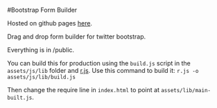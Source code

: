 #Bootstrap Form Builder

Hosted on github pages [here](http://minikomi.github.com/Bootstrap-Form-Builder).

Drag and drop form builder for twitter bootstrap.

Everything is in /public.

You can build this for production using the `build.js` script in the `assets/js/lib`
folder and [r.js](https://github.com/jrburke/r.js/).
Use this command to build it: `r.js -o assets/js/lib/build.js`

Then change the require line in `index.html` to point at `assets/lib/main-built.js`.
